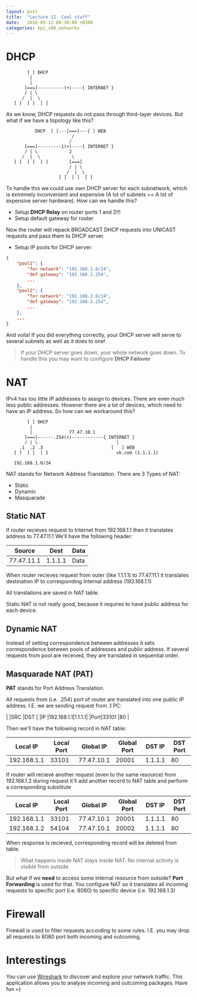 ```yaml
---
layout: post
title:  "Lecture 12. Cool stuff"
date:   2016-05-12 08:30:00 +0200
categories: kpi_s06_networks
---
```


# DHCP

```
        [ ] DHCP
         |
         |
       [===]----------(+)----{ INTERNET }
       / | \
      /  |  \
   [ ]  [ ]  [ ]
```

As we know, DHCP requests do not pass through third-layer devices.
But what if we have a topology like this? 

```
           DHCP  [ ]---[===]---[ ] WEB
                         / 
                        /
       [===]---------1(+)----{ INTERNET }
       / | \            2 
      /  |  \            \
   [ ]  [ ]  [ ]        [===]
                        / | \
                       /  |  \
                    [ ]  [ ]  [ ]
```

To handle this we could use own DHCP server for each subnetwork, which is extremely inconvenient and expensive (A lot of subnets == A lot of expensive server hardware). How can we handle this?

- Setup **DHCP Relay** on router ports 1 and 2!!!
- Setup default gateway for router

Now the router will repack BROADCAST DHCP requests into UNICAST requests and pass them to DHCP server.

- Setup IP pools for DHCP server:

```json
{ 
    "pool1": {
        "for network": "192.168.1.0/24",
        "def gateway": "192.168.1.254",
        ...
    },
    "pool2": {
        "for network": "192.168.2.0/24",
        "def gateway": "192.168.2.254",
        ...
    },
    ...
}
```

And voila! If you did everything correctly, your DHCP server will serve to several subnets as well as it does to one!

> If your DHCP server goes down, your whole network goes down. To handle this you may want to configure **DHCP Failover**


# NAT

IPv4 has too little IP addresses to assign to devices. There are even much less public addresses. However there are a lot of devices, which need to have an IP address. So how can we workaround this?

```
        [ ] DHCP
         |
         |              77.47.10.1
       [===]------.254(+)------------{ INTERNET }
       / | \                              |
     .1  .2 .3                          [   ] WEB
   [ ]  [ ]  [ ]                          vk.com (1.1.1.1)

   192.168.1.0/24
```

NAT stands for Network Address Translation. There are 3 Types of NAT:

- Static
- Dynamic
- Masquarade

## Static NAT

If router recieves request to Internet from 192.168.1.1 then it translates address to 77.47.11.1 We'll have the following header:

| Source     | Dest    | Data |
|------------|---------|------|
| 77.47.11.1 | 1.1.1.1 | Data |

When router recieves request from outer (like 1.1.1.1) to 77.47.11.1 it translates destination IP to corresponding Internal address (192.168.1.1)

All translations are saved in NAT table.

Static NAT is not really good, because it requires to have public address for each device.
## Dynamic NAT

Instead of setting correspondence between addresses it sets correspondence between pools of addresses and public address. If several requests from pool are received, they are translated in sequential order.

## Masquarade NAT (PAT)

**PAT** stands for Port Address Translation.

All requests from (i.e. .254) port of router are translated into one public IP address.
I.E. we are sending request from .1 PC:

|    |SRC        |DST    |
|IP  |192.168.1.1|1.1.1.1|
|Port|33101      |80     |

Then we'll have the following record in NAT table:

|Local IP   |Local Port|Global IP |Global Port| DST IP| DST Port|
|-----------|----------|----------|-----------|-------|---------|
|192.168.1.1|33101     |77.47.10.1|20001      |1.1.1.1|       80|

If router will recieve another request (even to the same resource) from 192.168.1.2 during request it'll add another record to NAT table and perform a corresponding substitute

|Local IP   |Local Port|Global IP |Global Port| DST IP| DST Port|
|-----------|----------|----------|-----------|-------|---------|
|192.168.1.1|33101     |77.47.10.1|20001      |1.1.1.1|       80|
|192.168.1.2|54104     |77.47.10.1|20002      |1.1.1.1|       80|

When response is recieved, corresponding record will be deleted from table.

> What happens inside NAT stays inside NAT. No internal activity is visible from outside.

But what if we **need** to access some internal resource from outside? **Port Forwarding** is used for that. You configure NAT so it translates all incoming requests to specific port (i.e. 8080) to specific device (i.e. 192.168.1.3)

# Firewall

Firewall is used to filter requests according to some rules. I.E. you may drop all requests to 8080 port both incoming and outcoming.

# Interestings

You can use [Wireshark][wireshark] to discover and explore your network traffic. This application allows you to analyse incoming and outcoming packages. Have fun =)

[wireshark]: https://www.wireshark.org/
